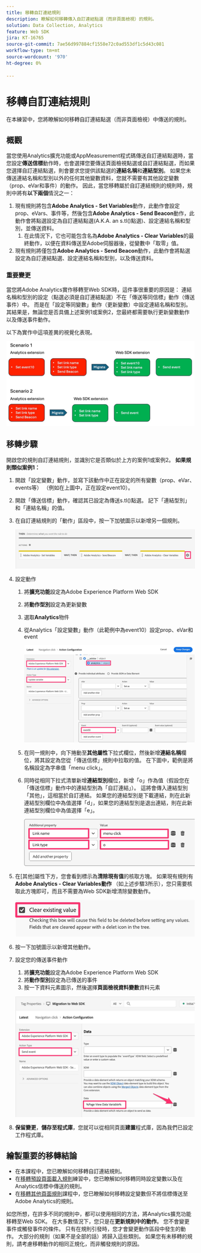 ```yaml
---
title: 移轉自訂連結規則
description: 瞭解如何移轉傳入自訂連結點選（而非頁面檢視）的規則。
solution: Data Collection, Analytics
feature: Web SDK
jira: KT-16765
source-git-commit: 7ae56d997884cf1558e72c0ad553df1c5d43c081
workflow-type: tm+mt
source-wordcount: '970'
ht-degree: 0%

---
```



# 移轉自訂連結規則

在本練習中，您將瞭解如何移轉自訂連結點選（而非頁面檢視）中傳送的規則。

## 概觀

當您使用Analytics擴充功能或AppMeasurement程式碼傳送自訂連結點選時，當您設定&#x200B;**傳送信標**&#x200B;動作時，也會選擇您要傳送頁面檢視點選或自訂連結點選，而如果您選擇自訂連結點選，則會要求您提供該點選的&#x200B;**連結名稱**&#x200B;和&#x200B;**連結型別**。 如果您未傳送連結名稱和型別以外的任何其他變數資料，您就不需要有其他設定變數（prop、eVar和事件）的動作。
因此，當您移轉屬於自訂連結規則的規則時，規則中將有**以下兩個**&#x200B;情況之一：

1. 現有規則將包含&#x200B;**Adobe Analytics - Set Variables**&#x200B;動作，此動作會設定prop、eVars、事件等，然後包含&#x200B;**Adobe Analytics - Send Beacon**&#x200B;動作，此動作會將點選設定為自訂連結點選(A.K.A. an s.tl()點選)、設定連結名稱和型別，並傳送資料。
   1. 在此情況下，它也可能包含名為&#x200B;**Adobe Analytics - Clear Variables**&#x200B;的最終動作，以便在資料傳送至Adobe伺服器後，從變數中「取零」值。
1. 現有規則將僅包含&#x200B;**Adobe Analytics - Send Beacon**&#x200B;動作，此動作會將點選設定為自訂連結點選、設定連結名稱和型別，以及傳送資料。

### 重要變更

當您將Adobe Analytics實作移轉至Web SDK時，這件事很重要的原因是：
連結名稱和型別的設定（點選必須是自訂連結點選）不在「傳送等同信標」動作（傳送事件）中。 而是在「設定等同變數」動作（更新變數）中設定連結名稱和型別。
其結果是，無論您是否具備上述案例1或案例2，您最終都需要執行更新變數動作以及傳送事件動作。

以下為實作中這項差異的視覺化表現。

![移轉自訂連結規則](assets/migrate-custom-link-rule-2.jpg)

## 移轉步驟

開啟您的規則自訂連結規則，並識別它是否類似於上方的案例1或案例2。
**如果規則類似案例1：**

1. 開啟「設定變數」動作，並寫下該動作中正在設定的所有變數（prop、eVar、events等） （例如在上圖中，正在設定event10）。
1. 開啟「傳送信標」動作，確認其已設定為傳送s.tl()點選。 記下「連結型別」和「連結名稱」的值。
1. 在自訂連結規則的「動作」區段中，按一下加號圖示以新增另一個規則。

   ![新增動作](assets/add-new-action-3.jpg)

1. 設定動作
   1. 將&#x200B;**擴充功能**&#x200B;設定為Adobe Experience Platform Web SDK
   1. 將&#x200B;**動作型別**&#x200B;設定為更新變數
   1. 選取&#x200B;**Analytics**&#x200B;物件
   1. 從Analytics「設定變數」動作（此範例中為event10）設定prop、eVar和event

      ![設定要移轉的變數](assets/set-variables-to-migrate.jpg)

   1. 在同一規則中，向下捲動至&#x200B;**其他屬性**&#x200B;下拉式欄位，然後新增&#x200B;**連結名稱**&#x200B;欄位，將其設定為您從「傳送信標」規則中拉取的值。 在下圖中，範例是將名稱設定為字串值「menu click」。
   1. 同時從相同下拉式清單新增&#x200B;**連結型別**&#x200B;欄位，新增「o」作為值（假設您在「傳送信標」動作中的連結型別為「自訂連結」）。 這將會傳入連結型別「其他」，這相當於自訂連結。 如果您的連結型別是下載連結，則在此新連結型別欄位中為值選擇「d」，如果您的連結型別是退出連結，則在此新連結型別欄位中為值選擇「e」。

      ![連結名稱和型別](assets/link-name-and-type.jpg)

1. 在[其他]屬性下方，您會看到標示為&#x200B;**清除現有值**&#x200B;的核取方塊。 如果現有規則有&#x200B;**Adobe Analytics - Clear Variables動作** （如上述步驟3所示），您只需要核取此方塊即可，而且不需要為Web SDK新增清除變數動作。

   ![清除變數](assets/clear-existing-value.jpg)

1. 按一下加號圖示以新增其他動作。
1. 設定您的傳送事件動作
   1. 將&#x200B;**擴充功能**&#x200B;設定為Adobe Experience Platform Web SDK
   1. 將&#x200B;**動作型別**&#x200B;設定為已傳送的事件
   1. 按一下資料元素圖示，然後選擇&#x200B;**頁面檢視資料變數**&#x200B;資料元素

   ![設定傳送事件](assets/configure-send-event.jpg)

1. **保留變更**，**儲存至程式庫**，您就可以從相同頁面&#x200B;**建置**&#x200B;程式庫，因為我們已設定工作程式庫。

## 繪製重要的移轉結論

* 在本課程中，您已瞭解如何移轉自訂連結規則。
* 在[移轉預設頁面載入規則](migrate-your-default-page-load-rule.md)練習中，您已瞭解如何移轉同時設定變數以及在Analytics信標中傳送的規則。
* 在[移轉其他頁面規則](migrate-additional-page-rules.md)課程中，您已瞭解如何移轉設定變數但不將信標傳送至Adobe Analytics的規則。

如您所想，在許多不同的規則中，都可以使用相同的方法，將Analytics擴充功能移轉至Web SDK。
在大多數情況下，您只是在**更新規則中的動作**。 您不會變更事件或觸發事件的條件。 只有在規則引發時，您才會變更動作區段中發生的動作。
大部分的規則（如果不是全部的話）將歸入這些類別。 如果您有未移轉的規則，請考慮移轉動作的相同正規化，而非觸發規則的原因。
